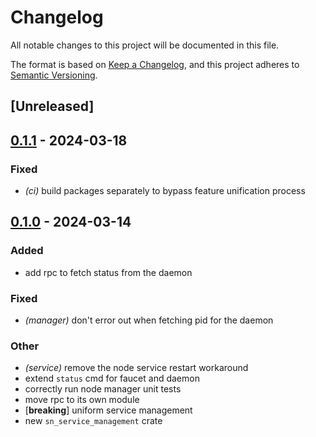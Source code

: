 # Changelog
All notable changes to this project will be documented in this file.

The format is based on [Keep a Changelog](https://keepachangelog.com/en/1.0.0/),
and this project adheres to [Semantic Versioning](https://semver.org/spec/v2.0.0.html).

## [Unreleased]

## [0.1.1](https://github.com/joshuef/safe_network/compare/sn_service_management-v0.1.0...sn_service_management-v0.1.1) - 2024-03-18

### Fixed
- *(ci)* build packages separately to bypass feature unification process

## [0.1.0](https://github.com/joshuef/safe_network/releases/tag/sn_service_management-v0.1.0) - 2024-03-14

### Added
- add rpc to fetch status from the daemon

### Fixed
- *(manager)* don't error out when fetching pid for the daemon

### Other
- *(service)* remove the node service restart workaround
- extend `status` cmd for faucet and daemon
- correctly run node manager unit tests
- move rpc to its own module
- [**breaking**] uniform service management
- new `sn_service_management` crate
